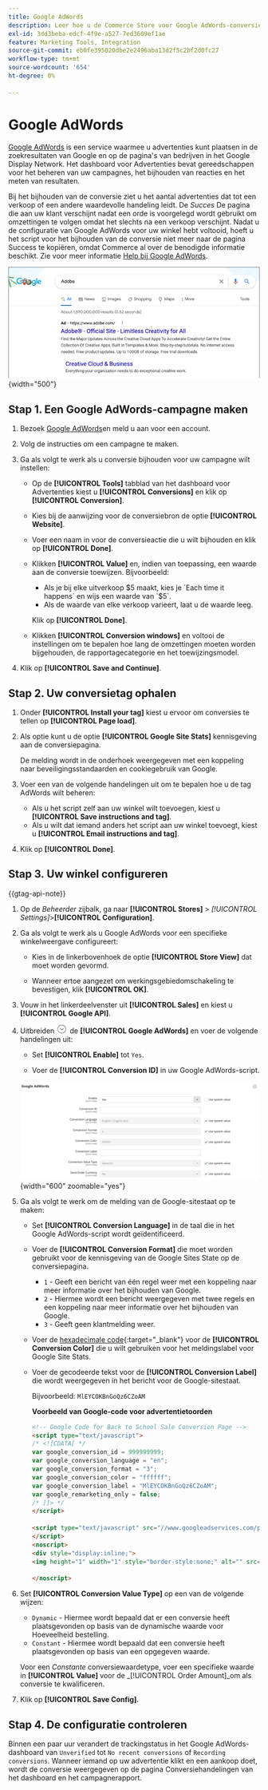 ```yaml
---
title: Google AdWords
description: Leer hoe u de Commerce Store voor Google AdWords-conversie configureert om de advertentie te meten die tot een verkoop of andere waardevolle actie leidt.
exl-id: 3dd3beba-edcf-4f9e-a527-7ed3609ef1ae
feature: Marketing Tools, Integration
source-git-commit: eb0fe395020dbe2e2496aba13d2f5c2bf2d0fc27
workflow-type: tm+mt
source-wordcount: '654'
ht-degree: 0%

---
```


# Google AdWords

[Google AdWords][1] is een service waarmee u advertenties kunt plaatsen in de zoekresultaten van Google en op de pagina&#39;s van bedrijven in het Google Display Network. Het dashboard voor Advertenties bevat gereedschappen voor het beheren van uw campagnes, het bijhouden van reacties en het meten van resultaten.

Bij het bijhouden van de conversie ziet u het aantal advertenties dat tot een verkoop of een andere waardevolle handeling leidt. De _Succes_ De pagina die aan uw klant verschijnt nadat een orde is voorgelegd wordt gebruikt om omzettingen te volgen omdat het slechts na een verkoop verschijnt. Nadat u de configuratie van Google AdWords voor uw winkel hebt voltooid, hoeft u het script voor het bijhouden van de conversie niet meer naar de pagina Success te kopiëren, omdat Commerce al over de benodigde informatie beschikt. Zie voor meer informatie [Help bij Google AdWords][2].

![Zoekresultaten voor advertentie in Google](./assets/google-adwords-adobe-ad.png){width="500"}

## Stap 1. Een Google AdWords-campagne maken

1. Bezoek [Google AdWords][3]en meld u aan voor een account.

1. Volg de instructies om een campagne te maken.

1. Ga als volgt te werk als u conversie bijhouden voor uw campagne wilt instellen:

   - Op de **[!UICONTROL Tools]** tabblad van het dashboard voor Advertenties kiest u **[!UICONTROL Conversions]** en klik op **[!UICONTROL Conversion]**.

   - Kies bij de aanwijzing voor de conversiebron de optie **[!UICONTROL Website]**.

   - Voer een naam in voor de conversieactie die u wilt bijhouden en klik op **[!UICONTROL Done]**.

   - Klikken **[!UICONTROL Value]** en, indien van toepassing, een waarde aan de conversie toewijzen. Bijvoorbeeld:

      - Als je bij elke uitverkoop $5 maakt, kies je `Each time it happens` en wijs een waarde van `$5`.
      - Als de waarde van elke verkoop varieert, laat u de waarde leeg.

     Klik op **[!UICONTROL Done]**.

   - Klikken **[!UICONTROL Conversion windows]** en voltooi de instellingen om te bepalen hoe lang de omzettingen moeten worden bijgehouden, de rapportagecategorie en het toewijzingsmodel.

1. Klik op **[!UICONTROL Save and Continue]**.

## Stap 2. Uw conversietag ophalen

1. Onder **[!UICONTROL Install your tag]** kiest u ervoor om conversies te tellen op **[!UICONTROL Page load]**.

1. Als optie kunt u de optie **[!UICONTROL Google Site Stats]** kennisgeving aan de conversiepagina.

   De melding wordt in de onderhoek weergegeven met een koppeling naar beveiligingsstandaarden en cookiegebruik van Google.

1. Voer een van de volgende handelingen uit om te bepalen hoe u de tag AdWords wilt beheren:

   - Als u het script zelf aan uw winkel wilt toevoegen, kiest u **[!UICONTROL Save instructions and tag]**.
   - Als u wilt dat iemand anders het script aan uw winkel toevoegt, kiest u **[!UICONTROL Email instructions and tag]**.

1. Klik op **[!UICONTROL Done]**.

## Stap 3. Uw winkel configureren

{{gtag-api-note}}

1. Op de _Beheerder_ zijbalk, ga naar **[!UICONTROL Stores]** > _[!UICONTROL Settings]_>**[!UICONTROL Configuration]**.

1. Ga als volgt te werk als u Google AdWords voor een specifieke winkelweergave configureert:

   - Kies in de linkerbovenhoek de optie **[!UICONTROL Store View]** dat moet worden gevormd.

   - Wanneer ertoe aangezet om werkingsgebiedomschakeling te bevestigen, klik **[!UICONTROL OK]**.

1. Vouw in het linkerdeelvenster uit **[!UICONTROL Sales]** en kiest u **[!UICONTROL Google API]**.

1. Uitbreiden ![Expansiekiezer](../assets/icon-display-expand.png) de **[!UICONTROL Google AdWords]** en voer de volgende handelingen uit:

   - Set **[!UICONTROL Enable]** tot `Yes`.

   - Voer de **[!UICONTROL Conversion ID]** in uw Google AdWords-script.

   ![Verkoopconfiguratie - Google Ads API](../configuration-reference/sales/assets/google-api-google-adwords.png){width="600" zoomable="yes"}

1. Ga als volgt te werk om de melding van de Google-sitestaat op te maken:

   - Set **[!UICONTROL Conversion Language]** in de taal die in het Google AdWords-script wordt geïdentificeerd.

   - Voer de **[!UICONTROL Conversion Format]** die moet worden gebruikt voor de kennisgeving van de Google Sites State op de conversiepagina.

      - `1`  - Geeft een bericht van één regel weer met een koppeling naar meer informatie over het bijhouden van Google.
      - `2` - Hiermee wordt een bericht weergegeven met twee regels en een koppeling naar meer informatie over het bijhouden van Google.
      - `3` - Geeft geen klantmelding weer.

   - Voer de [hexadecimale code][4]{:target=&quot;_blank&quot;} voor de **[!UICONTROL Conversion Color]** die u wilt gebruiken voor het meldingslabel voor Google Site Stats.

   - Voer de gecodeerde tekst voor de **[!UICONTROL Conversion Label]** die wordt weergegeven in het bericht voor de Google-sitestaat.

     Bijvoorbeeld: `MlEYCOKBnGoQz6CZoAM`

     **Voorbeeld van Google-code voor advertentietoorden**

     ```html
     <!-- Google Code for Back to School Sale Conversion Page -->
     <script type="text/javascript">
     /* <![CDATA[ */
     var google_conversion_id = 999999999;
     var google_conversion_language = "en";
     var google_conversion_format = "3";
     var google_conversion_color = "ffffff";
     var google_conversion_label = "MlEYCOKBnGoQz6CZoAM";
     var google_remarketing_only = false;
     /* ]]> */
     </script>
     
     <script type="text/javascript" src="//www.googleadservices.com/pagead/conversion.js">
     </script>
     <noscript>
     <div style="display:inline;">
     <img height="1" width="1" style="border-style:none;" alt="" src="//www.googleadservices.com/pagead/conversion/872829007/?label=MlEYCOKBnGoQz6CZoAM&amp;guid=ON&amp;script=0"/>
     
     </noscript>
     ```

1. Set **[!UICONTROL Conversion Value Type]** op een van de volgende wijzen:

   - `Dynamic` - Hiermee wordt bepaald dat er een conversie heeft plaatsgevonden op basis van de dynamische waarde voor Hoeveelheid bestelling.
   - `Constant` - Hiermee wordt bepaald dat een conversie heeft plaatsgevonden op basis van een opgegeven waarde.

   Voor een _Constante_ conversiewaardetype, voer een specifieke waarde in **[!UICONTROL Value]** voor de _[!UICONTROL Order Amount]_om als conversie te kwalificeren.

1. Klik op **[!UICONTROL Save Config]**.

## Stap 4. De configuratie controleren

Binnen een paar uur verandert de trackingstatus in het Google AdWords-dashboard van `Unverified` tot `No recent conversions` of `Recording conversions`. Wanneer iemand op uw advertentie klikt en een aankoop doet, wordt de conversie weergegeven op de pagina Conversiehandelingen van het dashboard en het campagnerapport.

[1]: https://www.google.com/adwords/
[2]: https://support.google.com/adwords/answer/6095821
[3]: https://ads.google.com/
[4]: https://www.w3schools.com/colors/colors_picker.asp
